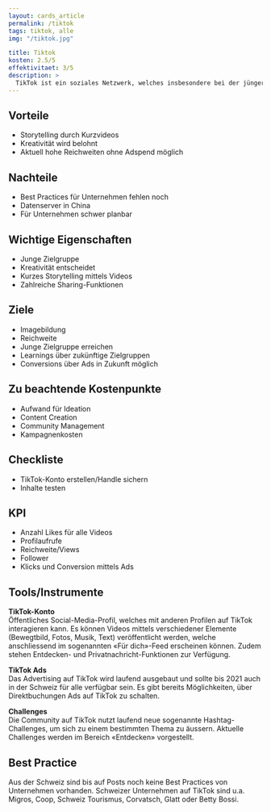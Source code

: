```yaml
---
layout: cards_article
permalink: /tiktok
tags: tiktok, alle
img: "/tiktok.jpg"

title: Tiktok
kosten: 2.5/5
effektivitaet: 3/5
description: >
  TikTok ist ein soziales Netzwerk, welches insbesondere bei der jüngeren Zielgruppe grosse Beliebtheit geniesst. Als Nachfolge-App von musical.ly ist TikTok die weltweit führende Plattform für mobile Kurzvideos. Die Userinnen und User können mit verschiedenen Tools und der Verbindung aus Bewegtbild und Musik kreative Inhalte gestalten.
---
```


## Vorteile

- Storytelling durch Kurzvideos
- Kreativität wird belohnt
- Aktuell hohe Reichweiten ohne Adspend möglich

## Nachteile

- Best Practices für Unternehmen fehlen noch
- Datenserver in China
- Für Unternehmen schwer planbar

## Wichtige Eigenschaften

- Junge Zielgruppe
- Kreativität entscheidet
- Kurzes Storytelling mittels Videos
- Zahlreiche Sharing-Funktionen

## Ziele

- Imagebildung
- Reichweite
- Junge Zielgruppe erreichen
- Learnings über zukünftige Zielgruppen
- Conversions über Ads in Zukunft möglich

## Zu beachtende Kostenpunkte

- Aufwand für Ideation
- Content Creation
- Community Management
- Kampagnenkosten

## Checkliste

- TikTok-Konto erstellen/Handle sichern
- Inhalte testen

## KPI

- Anzahl Likes für alle Videos
- Profilaufrufe
- Reichweite/Views
- Follower
- Klicks und Conversion mittels Ads

## Tools/Instrumente

**TikTok-Konto**  
Öffentliches Social-Media-Profil, welches mit anderen Profilen auf TikTok interagieren kann. Es können Videos mittels verschiedener Elemente (Bewegtbild, Fotos, Musik, Text) veröffentlicht werden, welche anschliessend im sogenannten «Für dich»-Feed erscheinen können. Zudem stehen Entdecken- und Privatnachricht-Funktionen zur Verfügung.

**TikTok Ads**  
Das Advertising auf TikTok wird laufend ausgebaut und sollte bis 2021 auch in der Schweiz für alle verfügbar sein. Es gibt bereits Möglichkeiten, über Direktbuchungen Ads auf TikTok zu schalten.

**Challenges**  
Die Community auf TikTok nutzt laufend neue sogenannte Hashtag-Challenges, um sich zu einem bestimmten Thema zu äussern. Aktuelle Challenges werden im Bereich «Entdecken» vorgestellt.

## Best Practice

Aus der Schweiz sind bis auf Posts noch keine Best Practices von Unternehmen vorhanden. Schweizer Unternehmen auf TikTok sind u.a. Migros, Coop, Schweiz Tourismus, Corvatsch, Glatt oder Betty Bossi.
